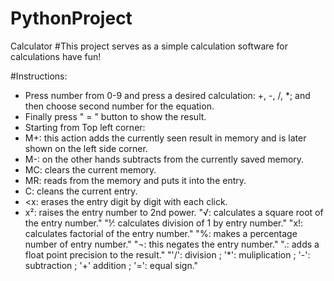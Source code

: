 # PythonProject
Calculator
#This project serves as a simple calculation software for calculations have fun!

#Instructions:
- Press number from 0-9 and press a desired calculation: +, -, /, *; and then choose second number for the equation.
- Finally press " = " button to show the result.
- Starting from Top left corner:
- M+: this action adds the currently seen result in memory and is later shown on the left side corner.
- M-: on the other hands subtracts from the currently saved memory.
- MC: clears the current memory.
- MR: reads from the memory and puts it into the entry.
- C: cleans the current entry.
- <x: erases the entry digit by digit with each click.
- x²: raises the entry number to 2nd power.
"√: calculates a square root of the entry number."
"⅟: calculates division of 1 by entry number."
"x!: calculates factorial of the entry number."
"%: makes a percentage number of entry number."
"¬: this negates the entry number."
".: adds a float point precision to the result."
"'/': division ; '*': muliplication ; '-': subtraction ; '+' addition ; '=': equal sign."
